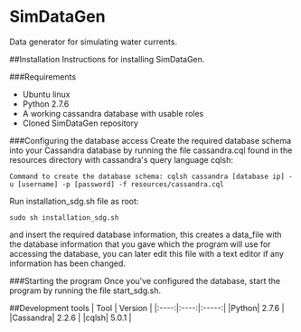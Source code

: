 # SimDataGen
Data generator for simulating water currents.

##Installation
Instructions for installing SimDataGen.

###Requirements
* Ubuntu linux
* Python 2.7.6
* A working cassandra database with usable roles
* Cloned SimDataGen repository

###Configuring the database access
Create the required database schema into your Cassandra database by running the file cassandra.cql found in the resources directory with cassandra's query language cqlsh:
```
Command to create the database schema: cqlsh cassandra [database ip] -u [username] -p [password] -f resources/cassandra.cql
```
Run installation_sdg.sh file as root:
```
sudo sh installation_sdg.sh
```
and insert the required database information, this creates a data_file with the database information that you gave which the program will use for accessing the database, you can later edit this file with a text editor if any information has been changed.

###Starting the program
Once you've configured the database, start the program by running the file start_sdg.sh.

##Development tools
| Tool | Version | 
|:----:|:----:|:-----:|
|Python| 2.7.6 |
|Cassandra| 2.2.6 |
|cqlsh| 5.0.1 |
